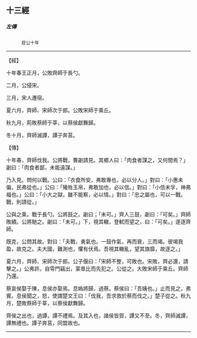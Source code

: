 

## 十三經

##### 左傳
　　　`莊公十年`

* * *

【經】

十年春王正月，公敗齊師于長勺。

二月，公侵宋。

三月，宋人遷宿。

夏六月，齊師、宋師次于郎。公敗宋師于乘丘。

秋九月，荊敗蔡師于莘，以蔡侯獻舞歸。

冬十月，齊師滅譚，譚子奔莒。

【傳】

十年春，齊師伐我。公將戰，曹劌請見。其鄉人曰：「肉食者謀之，又何間焉？」劌曰：「肉食者鄙，未能遠謀。」

乃入見。問何以戰。公曰：「衣食所安，弗敢專也，必以分人。」對曰：「小惠未徧，民弗從也。」公曰：「犧牲玉帛，弗敢加也，必以信。」對曰：「小信未孚，神弗福也。」公曰：「小大之獄，雖不能察，必以情。」對曰：「忠之屬也，可以一戰。戰，則請從。」

公與之乘。戰于長勺。公將鼓之。劌曰；「未可。」齊人三鼓，劌曰：「可矣。」齊師敗績。公將馳之。劌曰：「未可。」下，視其轍，登軾而望之，曰：「可矣。」遂逐齊師。

既克，公問其故。對曰：「夫戰，勇氣也。一鼓作氣，再而衰，三而竭。彼竭我盈，故克之。夫大國，難測也，懼有伏焉。吾視其轍亂，望其旗靡，故逐之。」

夏六月，齊師、宋師次于郎。公子偃曰：「宋師不整，可敗也。宋敗，齊必還，請擊之。」公弗許。自雩門竊出，蒙臯比而先犯之。公從之。大敗宋師于乘丘。齊師乃還。

蔡哀侯娶于陳，息侯亦娶焉。息媯將歸，過蔡。蔡侯曰：「吾姨也。」止而見之，弗賓。息侯聞之，怒，使謂楚文王曰：「伐我，吾求救於蔡而伐之。」楚子從之。秋九月，楚敗蔡師于莘，以蔡侯獻舞歸。

齊侯之出也，過譚，譚不禮焉。及其入也，諸侯皆賀，譚又不至。冬，齊師滅譚，譚無禮也。譚子奔莒，同盟故也。

* * *

